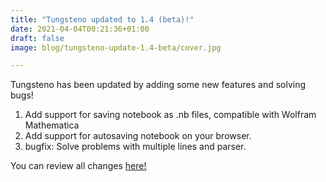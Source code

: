```yaml
---
title: "Tungsteno updated to 1.4 (beta)!"
date: 2021-04-04T00:21:36+01:00
draft: false
image: blog/tungsteno-update-1.4-beta/cover.jpg

---
```


Tungsteno has been updated by adding some new features and solving bugs!
1. Add support for saving notebook as .nb files, compatible with Wolfram Mathematica
2. Add support for autosaving notebook on your browser.
3. bugfix: Solve problems with multiple lines and parser.

You can review all changes [here!](https://github.com/tungstenoapp/Tungsteno/compare/v1.3...v1.4)